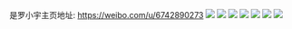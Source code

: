是罗小宇主页地址: https://weibo.com/u/6742890273 
![](https://wx4.sinaimg.cn/mw2000/007mktMJly1h9itwca31hj30wr14y45h.jpg) 
![](https://wx4.sinaimg.cn/mw2000/007mktMJly1h9itwckdwrj30wr14y46g.jpg) 
![](https://wx4.sinaimg.cn/mw2000/007mktMJly1h82okx3px1j311y1fs1is.jpg) 
![](https://wx4.sinaimg.cn/mw2000/007mktMJly1h82ol5suumj32c0340qva.jpg) 
![](https://wx4.sinaimg.cn/mw2000/007mktMJly1h82okw940ej32c0340e86.jpg) 
![](https://wx4.sinaimg.cn/mw2000/007mktMJly1h82olbi7skj32c0340qv8.jpg) 
![](https://wx4.sinaimg.cn/mw2000/007mktMJly1h6dyqq2drgj30u011pwo8.jpg) 
